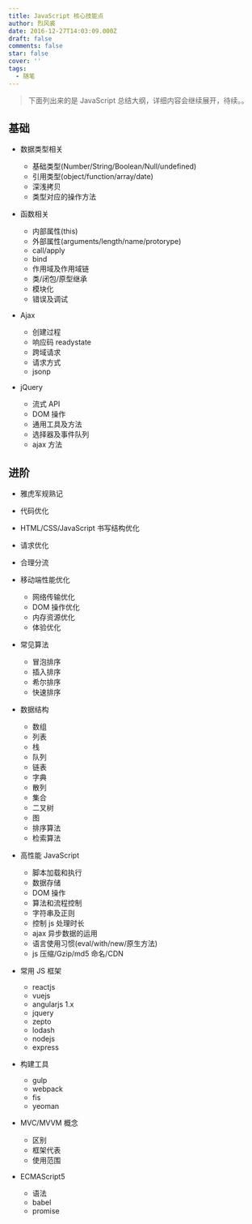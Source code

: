 ```yaml
---
title: JavaScript 核心技能点
author: 烈风裘
date: 2016-12-27T14:03:09.000Z
draft: false
comments: false
star: false
cover: ''
tags: 
  - 随笔
---
```


> 下面列出来的是 JavaScript 总结大纲，详细内容会继续展开，待续。。

## 基础

* 数据类型相关

  * 基础类型(Number/String/Boolean/Null/undefined)
  * 引用类型(object/function/array/date)
  * 深浅拷贝
  * 类型对应的操作方法

* 函数相关
  * 内部属性(this)
  * 外部属性(arguments/length/name/protorype)
  * call/apply
  * bind
  * 作用域及作用域链
  * 类/闭包/原型继承
  * 模块化
  * 错误及调试
* Ajax

  * 创建过程
  * 响应码 readystate
  * 跨域请求
  * 请求方式
  * jsonp

* jQuery
  * 流式 API
  * DOM 操作
  * 通用工具及方法
  * 选择器及事件队列
  * ajax 方法

## 进阶

* 雅虎军规熟记
* 代码优化
* HTML/CSS/JavaScript 书写结构优化
* 请求优化
* 合理分流
* 移动端性能优化

  * 网络传输优化
  * DOM 操作优化
  * 内存资源优化
  * 体验优化

* 常见算法

  * 冒泡排序
  * 插入排序
  * 希尔排序
  * 快速排序

* 数据结构

  * 数组
  * 列表
  * 栈
  * 队列
  * 链表
  * 字典
  * 散列
  * 集合
  * 二叉树
  * 图
  * 排序算法
  * 检索算法

* 高性能 JavaScript

  * 脚本加载和执行
  * 数据存储
  * DOM 操作
  * 算法和流程控制
  * 字符串及正则
  * 控制 js 处理时长
  * ajax 异步数据的运用
  * 语言使用习惯(eval/with/new/原生方法)
  * js 压缩/Gzip/md5 命名/CDN

* 常用 JS 框架

  * reactjs
  * vuejs
  * angularjs 1.x
  * jquery
  * zepto
  * lodash
  * nodejs
  * express

* 构建工具
  * gulp
  * webpack
  * fis
  * yeoman
* MVC/MVVM 概念

  * 区别
  * 框架代表
  * 使用范围

* ECMAScript5

  * 语法
  * babel
  * promise
